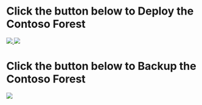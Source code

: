 # Click the button below to Deploy the Contoso Forest

<a href="https://portal.azure.com/#create/Microsoft.Template/uri/https%3A%2F%2Fraw.githubusercontent.com%2Fadj2010%2FARM%2Fmaster%2Fazuredeploy.json" target="_blank">
    <img src="http://azuredeploy.net/deploybutton.png"/>
</a>
<a href="http://armviz.io/#/?load=https://raw.githubusercontent.com/adj2010/ARM/master/azuredeploy.json" target="_blank">
    <img src="http://armviz.io/visualizebutton.png"/>
</a>

# Click the button below to Backup the Contoso Forest

<a href="https://portal.azure.com/#create/Microsoft.Template/uri/https%3A%2F%2Fraw.githubusercontent.com%2Fadj2010%2FARM%2Fmaster%2Fv1.json" target="_blank">
    <img src="http://azuredeploy.net/deploybutton.png"/>
</a>


